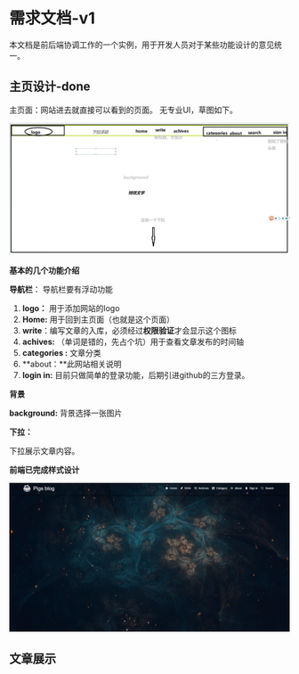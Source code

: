 # 需求文档-v1

本文档是前后端协调工作的一个实例，用于开发人员对于某些功能设计的意见统一。

## 主页设计-done

主页面：网站进去就直接可以看到的页面。
无专业UI，草图如下。

![主页草图](.\picture\主页草图.jpg)

**基本的几个功能介绍**

**导航栏**：
导航栏要有浮动功能

1. **logo：** 用于添加网站的logo
2. **Home:** 用于回到主页面（也就是这个页面）
3. **write**：编写文章的入库，必须经过**权限验证**才会显示这个图标
4. **achives:** （单词是错的，先占个坑）用于查看文章发布的时间轴
5. **categories :** 文章分类
6. **about：**此网站相关说明
7. **login in:** 目前只做简单的登录功能，后期引进github的三方登录。

**背景**

**background:** 背景选择一张图片

**下拉：**

下拉展示文章内容。



**前端已完成样式设计**

![主页样式](.\picture\主页样式.png)

## 文章展示
